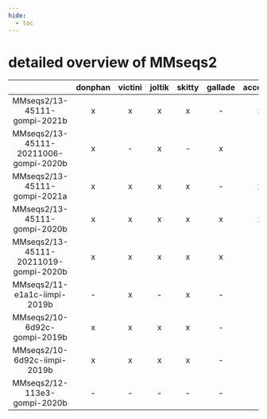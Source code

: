 ```yaml
---
hide:
  - toc
---
```


detailed overview of MMseqs2
============================

| |donphan|victini|joltik|skitty|gallade|accelgor|swalot|doduo|
| :---: | :---: | :---: | :---: | :---: | :---: | :---: | :---: | :---: |
|MMseqs2/13-45111-gompi-2021b|x|x|x|x|-|x|x|x|
|MMseqs2/13-45111-20211006-gompi-2020b|x|-|x|-|x|-|x|x|
|MMseqs2/13-45111-gompi-2021a|x|x|x|x|-|x|x|x|
|MMseqs2/13-45111-gompi-2020b|x|x|x|x|x|x|x|x|
|MMseqs2/13-45111-20211019-gompi-2020b|x|x|x|x|x|-|x|x|
|MMseqs2/11-e1a1c-iimpi-2019b|-|x|-|x|-|-|-|x|
|MMseqs2/10-6d92c-gompi-2019b|x|x|x|x|-|-|-|x|
|MMseqs2/10-6d92c-iimpi-2019b|x|x|x|x|-|-|-|x|
|MMseqs2/12-113e3-gompi-2020b|-|-|-|-|-|-|-|x|
